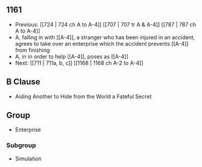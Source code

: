 ## 1161
- Previous: [[724 | 724 ch A to A-4]] [[707 | 707 tr A &amp; A-4]] [[787 | 787 ch A to A-4]] 
- A, falling in with [[A-4]], a stranger who has been injured in an accident, agrees to take over an enterprise which the accident prevents [[A-4]] from finishing
- A, in in order to help [[A-4]], poses as [[A-4]]
- Next: [[711 | 711a, b, c]] [[1168 | 1168 ch A-2 to A-4]] 

## B Clause
- Aiding Another to Hide from the World a Fateful Secret

## Group
- Enterprise

### Subgroup
- Simulation

